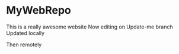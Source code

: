 # MyWebRepo
This is a really awesome website
Now editing on Update-me branch
Updated locally

Then remotely
